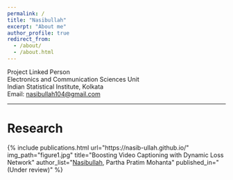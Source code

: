 ```yaml
---
permalink: /
title: "Nasibullah"
excerpt: "About me"
author_profile: true
redirect_from: 
  - /about/
  - /about.html
---
```


Project Linked Person <br>
Electronics and Communication Sciences Unit <br>
Indian Statistical Institute, Kolkata <br>
Email: nasibullah104@gmail.com <br>

---

Research
======
<table style="border: none">  
	{%  include publications.html
        url="https://nasib-ullah.github.io/"
		img_path="figure1.jpg"
		title="Boosting Video Captioning with Dynamic Loss Network"
		author_list="<u>Nasibullah</u>, Partha Pratim Mohanta"
		published_in="(Under review)"
	%}
</table><br>






